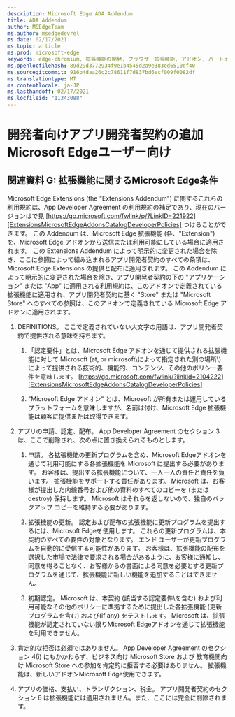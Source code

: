 ```yaml
---
description: Microsoft Edge ADA Addendum
title: ADA Addendum
author: MSEdgeTeam
ms.author: msedgedevrel
ms.date: 02/17/2021
ms.topic: article
ms.prod: microsoft-edge
keywords: edge-chromium, 拡張機能の開発, ブラウザー拡張機能, アドオン, パートナー センター, 開発者
ms.openlocfilehash: 89d29d3772934f9e1b4545d2a9e383ed6510df40
ms.sourcegitcommit: 916b4daa26c2c78611f7d837bd6ecf009f0082df
ms.translationtype: MT
ms.contentlocale: ja-JP
ms.lasthandoff: 02/17/2021
ms.locfileid: "11343088"
---
```

# 開発者向けアプリ開発者契約の追加Microsoft Edgeユーザー向け  

## 関連資料 G: 拡張機能に関するMicrosoft Edge条件  

Microsoft Edge Extensions \(the "Extensions Addendum"\) に関するこれらの利用規約は、App Developer Agreement の利用規約の補足であり、現在のバージョンはで見 [https://go.microsoft.com/fwlink/p/?LinkID=221922][ExtensionsMicrosoftEdgeAddonsCatalogDeveloperPolicies] つけることができます。  この Addendum は、Microsoft Edge 拡張機能 \(各、"Extension"\) を、Microsoft Edge アドオンから送信または利用可能にしている場合に適用されます。  この Extensions Addendum によって明示的に変更された場合を除き、ここに参照によって組み込まれるアプリ開発者契約のすべての条項は、Microsoft Edge Extensions の提供と配布に適用されます。  この Addendum によって明示的に変更された場合を除き、アプリ開発者契約の下の "アプリケーション" または "App" に適用される利用規約は、このアドオンで定義されている拡張機能に適用され、アプリ開発者契約に基く "Store" または "Microsoft Store" へのすべての参照は、このアドオンで定義されている Microsoft Edge アドオンに適用されます。  

1.  DEFINITIONS。  ここで定義されていない大文字の用語は、アプリ開発者契約で提供される意味を持ちます。  

    1.  「認定要件」とは、Microsoft Edge アドオンを通じて提供される拡張機能に対して Microsoft \(at, or microsoft\によって指定された別の場所\\) によって提供される技術的、機能的、コンテンツ、その他のポリシー要件を意味します。 [https://go.microsoft.com/fwlink/?linkid=2104222][ExtensionsMicrosoftEdgeAddonsCatalogDeveloperPolicies]  

    1.  "Microsoft Edge アドオン" とは、Microsoft が所有または運用しているプラットフォームを意味しますが、名前は付け、Microsoft Edge 拡張機能は顧客に提供または取得できます。

1.  アプリの申請、認定、配布。  App Developer Agreement のセクション 3 は、ここで削除され、次の点に置き換えられるものとします。  

    1.  申請。  各拡張機能の更新プログラムを含め、Microsoft Edgeアドオンを通じて利用可能にする各拡張機能を Microsoft に提出する必要があります。  お客様は、提出する拡張機能について、一人一人の責任と責任を負います。  拡張機能をサポートする責任があります。  Microsoft は、お客様が提出した内線番号および他の資料のすべてのコピーを \(または destroy\) 保持します。  Microsoft はそれらを返しないので、独自のバックアップ コピーを維持する必要があります。  

    1.  拡張機能の更新。  認定および配布の拡張機能に更新プログラムを提出するには、Microsoft Edgeを使用します。  これらの更新プログラムは、本契約のすべての要件の対象となります。  エンド ユーザーが更新プログラムを自動的に受信する可能性があります。  お客様は、拡張機能の配布を選択した市場で法律で要求される場合があるように、お客様に通知し、同意を得ることなく、お客様からの書面による同意を必要とする更新プログラムを通じて、拡張機能に新しい機能を追加することはできません。  

    1.  初期認定。  Microsoft は、本契約 \(該当する認定要件\を含む) および利用可能なその他のポリシーに準拠するために提出した各拡張機能 \(更新プログラムを含む\) および\(if any\) をテストします。  Microsoft は、拡張機能が認定されていない限りMicrosoft Edgeアドオンを通じて拡張機能を利用できません。  

1.  肯定的な拒否は必須ではありません。  App Developer Agreement のセクション 4\(i\) にもかかわらず、ビジネス向け Microsoft Store および 教育機関向け Microsoft Store への参加を肯定的に拒否する必要はありません。  拡張機能は、新しいアドオンMicrosoft Edge使用できます。  

1.  アプリの価格、支払い、トランザクション、税金。  アプリ開発者契約のセクション 6 は拡張機能には適用されません。また、ここには完全に削除されます。  

<!-- links -->  

[ExtensionsMicrosoftEdgeAddonsCatalogDeveloperPolicies]: ./developer-policies.md "Microsoft Edgeアドオンストア開発者ポリシー |Microsoft Docs"  
